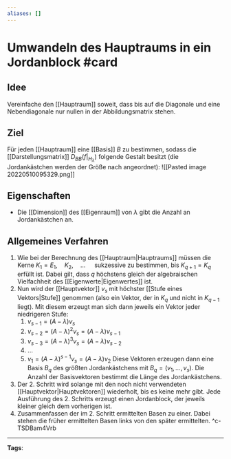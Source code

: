 ```yaml
---
aliases: []
---
```


# Umwandeln des Hauptraums in ein Jordanblock #card
## Idee
Vereinfache den [[Hauptraum]] soweit, dass bis auf die Diagonale und eine Nebendiagonale nur nullen in der Abbildungsmatrix stehen.
## Ziel
Für jeden [[Hauptraum]] eine [[Basis]] $B$ zu bestimmen, sodass die [[Darstellungsmatrix]] $D_{B B}\left(\left.f\right|_{H_{\lambda}}\right)$ folgende Gestalt besitzt (die Jordankästchen werden der Größe nach angeordnet):
![[Pasted image 20220510095329.png]]
## Eigenschaften
- Die [[Dimension]] des [[Eigenraum]] von $\lambda$ gibt die Anzahl an Jordankästchen an.
## Allgemeines Verfahren
1. Wie bei der Berechnung des [[Hauptraum|Hauptraums]] müssen die Kerne $K_1=E_1, \quad K_2, \quad ... \quad$ sukzessive zu bestimmen, bis $K_{q+1}=K_q$ erfüllt ist. Dabei gilt, dass $q$ höchstens gleich der algebraischen Vielfachheit des [[Eigenwerte|Eigenwertes]] ist.
2. Nun wird der [[Hauptvektor]] $v_s$ mit höchster [[Stufe eines Vektors|Stufe]] genommen (also ein Vektor, der in $K_q$ und nicht in $K_{q-1}$ liegt). Mit diesem erzeugt man sich dann jeweils ein Vektor jeder niedrigeren Stufe:  
	1. $v_{s-1}=(A-\lambda)v_s$
	2. $v_{s-2}=(A-\lambda)^2v_s =(A-\lambda)v_{s-1}$
	3. $v_{s-3}=(A-\lambda)^3v_s =(A-\lambda)v_{s-2}$
	4. ...
	5. $v_1 =(A-\lambda)^{s-1}v_s =(A-\lambda)v_{2}$
	Diese Vektoren erzeugen dann eine Basis $B_q$ des größten Jordankästchens mit $B_q=(v_1, ..., v_s)$. Die Anzahl der Basisvektoren bestimmt die Länge des Jordankästchens.
3. Der 2. Schritt wird solange mit den noch nicht verwendeten [[Hauptvektor|Hauptvektoren]] wiederholt, bis es keine mehr gibt. Jede Ausführung des 2. Schritts erzeugt einen Jordanblock, der jeweils kleiner gleich dem vorherigen ist.
4. Zusammenfassen der im 2. Schritt ermittelten Basen zu einer. Dabei stehen die früher ermittelten Basen links von den später ermittelten.
^c-TSDBam4Vrb
---
**Tags**: 